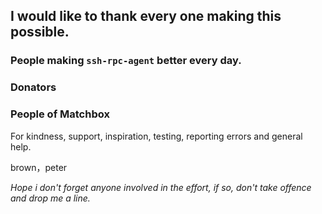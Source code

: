 ## I would like to thank every one making this possible.

### People making `ssh-rpc-agent` better every day.

### Donators 

### People of Matchbox 
For kindness, support, inspiration, testing, reporting errors and general help.

brown，peter

_Hope i don't forget anyone involved in the effort, if so, don't take offence and drop me a line._

